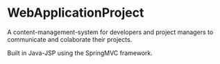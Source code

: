# WebApplicationProject

A content-management-system for developers and project managers to communicate and colaborate their projects.

Built in Java-JSP using the SpringMVC framework.

 
